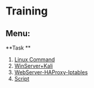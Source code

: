 # Training

## Menu:

**Task **

1. [Linux Command](https://github.com/dophison/Training/blob/main/Linux/Stage2.md)
2. [WinServer+Kali](https://github.com/dophison/Training/blob/main/WinServer/ResetPW.md)
3. [WebServer-HAProxy-Iptables](https://github.com/dophison/Training/blob/main/WinServer/Stage3_1.md)
4. [Script](https://github.com/dophison/Training/blob/main/Script_task/theory.md)
